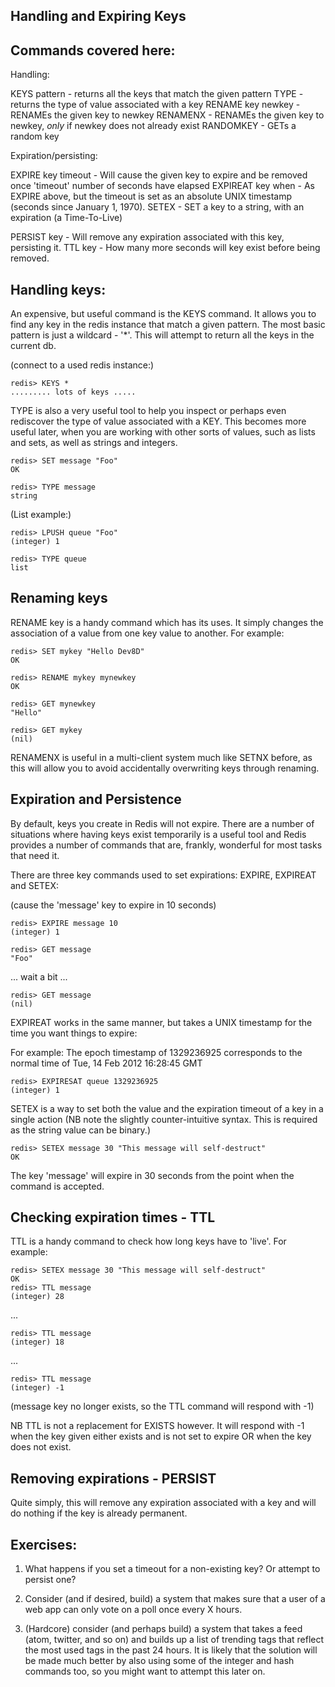 Handling and Expiring Keys
--------------------------

Commands covered here:
----------------------

Handling:

KEYS pattern - returns all the keys that match the given pattern
TYPE - returns the type of value associated with a key
RENAME key newkey - RENAMEs the given key to newkey
RENAMENX - RENAMEs the given key to newkey, *only* if newkey does not already exist
RANDOMKEY - GETs a random key

Expiration/persisting:

EXPIRE key timeout - Will cause the given key to expire and be removed once 'timeout' number of seconds have elapsed
EXPIREAT key when - As EXPIRE above, but the timeout is set as an absolute UNIX timestamp (seconds since January 1, 1970).
SETEX - SET a key to a string, with an expiration (a Time-To-Live)

PERSIST key - Will remove any expiration associated with this key, persisting it.
TTL key - How many more seconds will key exist before being removed.


Handling keys:
--------------

An expensive, but useful command is the KEYS command. It allows you to find any key in the redis instance that match a given pattern. The most basic pattern is just a wildcard - '*'. This will attempt to return all the keys in the current db.

(connect to a used redis instance:)

    redis> KEYS *
    ......... lots of keys .....

TYPE is also a very useful tool to help you inspect or perhaps even rediscover the type of value associated with a KEY. This becomes more useful later, when you are working with other sorts of values, such as lists and sets, as well as strings and integers.

    redis> SET message "Foo"
    OK

    redis> TYPE message
    string

(List example:)

    redis> LPUSH queue "Foo"
    (integer) 1

    redis> TYPE queue
    list

Renaming keys
-------------

RENAME key is a handy command which has its uses. It simply changes the association of a value from one key value to another. For example:

    redis> SET mykey "Hello Dev8D"
    OK

    redis> RENAME mykey mynewkey
    OK

    redis> GET mynewkey
    "Hello"

    redis> GET mykey
    (nil)

RENAMENX is useful in a multi-client system much like SETNX before, as this will allow you to avoid accidentally overwriting keys through renaming.

Expiration and Persistence
--------------------------

By default, keys you create in Redis will not expire. There are a number of situations where having keys exist temporarily is a useful tool and Redis provides a number of commands that are, frankly, wonderful for most tasks that need it.

There are three key commands used to set expirations: EXPIRE, EXPIREAT and SETEX:

(cause the 'message' key to expire in 10 seconds)

    redis> EXPIRE message 10
    (integer) 1
    
    redis> GET message
    "Foo"

... wait a bit ...

    redis> GET message
    (nil)

EXPIREAT works in the same manner, but takes a UNIX timestamp for the time you want things to expire:

For example:
The epoch timestamp of 1329236925 corresponds to the normal time of Tue, 14 Feb 2012 16:28:45 GMT

    redis> EXPIRESAT queue 1329236925
    (integer) 1

SETEX is a way to set both the value and the expiration timeout of a key in a single action (NB note the slightly counter-intuitive syntax. This is required as the string value can be binary.)

    redis> SETEX message 30 "This message will self-destruct"
    OK

The key 'message' will expire in 30 seconds from the point when the command is accepted.

Checking expiration times - TTL
-------------------------------

TTL is a handy command to check how long keys have to 'live'. For example:

    redis> SETEX message 30 "This message will self-destruct"
    OK
    redis> TTL message
    (integer) 28

...

    redis> TTL message
    (integer) 18

...

    redis> TTL message
    (integer) -1

(message key no longer exists, so the TTL command will respond with -1)

NB TTL is not a replacement for EXISTS however. It will respond with -1 when the key given either exists and is not set to expire OR when the key does not exist.

Removing expirations - PERSIST
------------------------------

Quite simply, this will remove any expiration associated with a key and will do nothing if the key is already permanent.

Exercises:
----------

1. What happens if you set a timeout for a non-existing key? Or attempt to persist one?

2. Consider (and if desired, build) a system that makes sure that a user of a web app can only vote on a poll once every X hours.

3. (Hardcore) consider (and perhaps build) a system that takes a feed (atom, twitter, and so on) and builds up a list of trending tags that reflect the most used tags in the past 24 hours. It is likely that the solution will be made much better by also using some of the integer and hash commands too, so you might want to attempt this later on.
